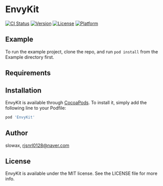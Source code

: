 # EnvyKit

[![CI Status](https://img.shields.io/travis/slowax/EnvyKit.svg?style=flat)](https://travis-ci.org/slowax/EnvyKit)
[![Version](https://img.shields.io/cocoapods/v/EnvyKit.svg?style=flat)](https://cocoapods.org/pods/EnvyKit)
[![License](https://img.shields.io/cocoapods/l/EnvyKit.svg?style=flat)](https://cocoapods.org/pods/EnvyKit)
[![Platform](https://img.shields.io/cocoapods/p/EnvyKit.svg?style=flat)](https://cocoapods.org/pods/EnvyKit)

## Example

To run the example project, clone the repo, and run `pod install` from the Example directory first.

## Requirements

## Installation

EnvyKit is available through [CocoaPods](https://cocoapods.org). To install
it, simply add the following line to your Podfile:

```ruby
pod 'EnvyKit'
```

## Author

slowax, rjsnrl0128@naver.com

## License

EnvyKit is available under the MIT license. See the LICENSE file for more info.
